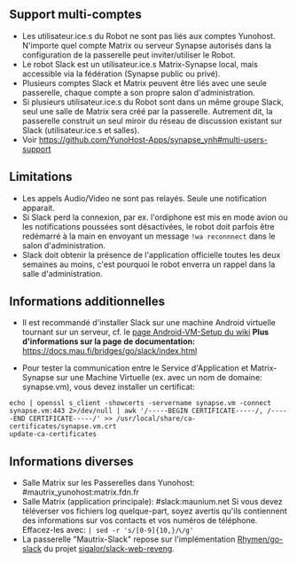 ## Support multi-comptes
* Les utilisateur.ice.s du Robot ne sont pas liés aux comptes Yunohost. N'importe quel compte Matrix ou serveur Synapse autorisés dans la configuration de la passerelle peut inviter/utiliser le Robot.
* Le robot Slack est un utilisateur.ice.s Matrix-Synapse local, mais accessible via la fédération (Synapse public ou privé).
* Plusieurs comptes Slack et Matrix peuvent être liés avec une seule passerelle, chaque compte a son propre salon d'administration.
* Si plusieurs utilisateur.ice.s du Robot sont dans un même groupe Slack, seul une salle de Matrix sera créé par la passerelle. Autrement dit, la passerelle construit un seul miroir du réseau de discussion existant sur Slack (utilisateur.ice.s et salles).
* Voir https://github.com/YunoHost-Apps/synapse_ynh#multi-users-support

## Limitations
* Les appels Audio/Video ne sont pas relayés. Seule une notification apparait.
* Si Slack perd la connexion, par ex. l'ordiphone est mis en mode avion ou les notifications poussées sont désactivées, le robot doit parfois être redémarré à la main en envoyant un message `!wa reconnnect` dans le salon d'administration.
* Slack doit obtenir la présence de l'application officielle toutes les deux semaines au moins, c'est pourquoi le robot enverra un rappel dans la salle d'administration.

## Informations additionnelles
* Il est recommandé d'installer Slack sur une machine Android virtuelle  tournant sur un serveur, cf. le [page Android-VM-Setup du wiki](https://docs.mau.fi/bridges/go/slack/android-vm-setup.html)
**Plus d'informations sur la page de documentation:**
  https://docs.mau.fi/bridges/go/slack/index.html

* Pour tester la communication entre le Service d'Application et Matrix-Synapse sur une Machine Virtuelle (ex. avec un nom de domaine: synapse.vm), vous devez installer un certificat:
```
echo | openssl s_client -showcerts -servername synapse.vm -connect synapse.vm:443 2>/dev/null | awk '/-----BEGIN CERTIFICATE-----/, /-----END CERTIFICATE-----/' >> /usr/local/share/ca-certificates/synapse.vm.crt
update-ca-certificates
```

## Informations diverses
* Salle Matrix sur les Passerelles dans Yunohost: #mautrix_yunohost:matrix.fdn.fr
* Salle Matrix (application principale): #slack:maunium.net
  Si vous devez téléverser vos fichiers log quelque-part, soyez avertis qu'ils contiennent des informations sur vos contacts et vos numéros de téléphone. Effacez-les avec:
  ``| sed -r 's/[0-9]{10,}/📞/g' ``
* La passerelle "Mautrix-Slack" repose sur l'implémentation [Rhymen/go-slack](https://github.com/Rhymen/go-slack) du projet [sigalor/slack-web-reveng](https://github.com/sigalor/slack-web-reveng).